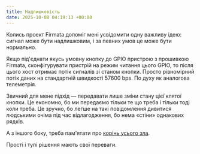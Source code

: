 ```yaml
---
title: Надлишковість
date: 2025-10-08 04:19:13 +00:00
---
```


Колись проект Firmata допоміг мені усвідомити одну важливу ідею: сигнал може бути надлишковим, і за певних умов це може бути нормально.

Якщо під'єднати якусь умовну кнопку до GPIO пристрою з прошивкою Firmata, сконфігурувати пристрій на режим читання цього GPIO, то після цього хост отримає потік сигналів зі станом кнопки. Просто рівномірний потік даних на стандартній швидкості 57600 bps. По духу як аналогова телеметрія.

Звичний для мене підхід — передавати лише зміни стану цієї клятої кнопки. Це економно, бо ми передаємо тільки те що треба і тільки тоді коли треба. Це зручно, бо легше на такі повідомлення дивитися людськими очіма під час відлагодження, бо нема «стіни» однакових рядків.

А з іншого боку, треба пам'ятати про [корінь усього зла][1].

Прості і тупі рішення мають свої переваги.

[1]: https://wiki.c2.com/?PrematureOptimization
